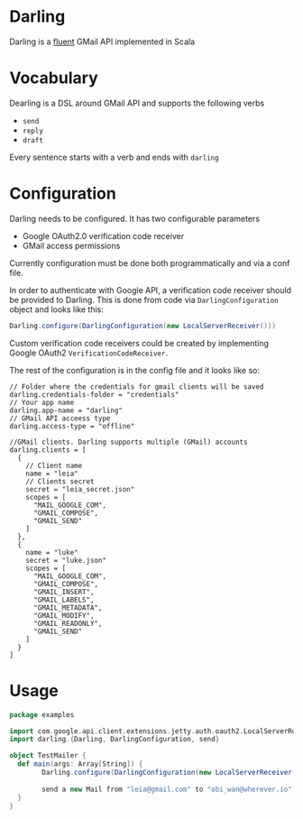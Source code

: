 # Darling

Darling is a [fluent](https://martinfowler.com/bliki/FluentInterface.html) GMail API implemented in Scala

# Vocabulary

Dearling is a DSL around GMail API and supports the following verbs
  * `send`
  * `reply`
  * `draft`
  
Every sentence starts with a verb and ends with `darling`

# Configuration

Darling needs to be configured. It has two configurable parameters
  * Google OAuth2.0 verification code receiver
  * GMail access permissions

Currently configuration must be done both programmatically and via a conf file.

In order to authenticate with Google API, a verification code receiver should be provided to Darling. 
This is done from code via `DarlingConfiguration` object and looks like this:
```scala
Darling.configure(DarlingConfiguration(new LocalServerReceiver()))
``` 
Custom verification code receivers could be created by implementing Google OAuth2 `VerificationCodeReceiver`.

The rest of the configuration is in the config file and it looks like so:

```hocon
// Folder where the credentials for gmail clients will be saved
darling.credentials-folder = "credentials"
// Your app name
darling.app-name = "darling"
// GMail API acceess type
darling.access-type = "offline"

//GMail clients. Darling supports multiple (GMail) accounts
darling.clients = [
  {
    // Client name  
    name = "leia"
    // Clients secret
    secret = "leia_secret.json"
    scopes = [
      "MAIL_GOOGLE_COM",
      "GMAIL_COMPOSE",
      "GMAIL_SEND"
    ]
  },
  {
    name = "luke"
    secret = "luke.json"
    scopes = [
      "MAIL_GOOGLE_COM",
      "GMAIL_COMPOSE",
      "GMAIL_INSERT",
      "GMAIL_LABELS",
      "GMAIL_METADATA",
      "GMAIL_MODIFY",
      "GMAIL_READONLY",
      "GMAIL_SEND"
    ]
  }
]
```

# Usage

```Scala
package examples

import com.google.api.client.extensions.jetty.auth.oauth2.LocalServerReceiver
import darling.{Darling, DarlingConfiguration, send}

object TestMailer {
  def main(args: Array[String]) {
        Darling.configure(DarlingConfiguration(new LocalServerReceiver()))
    
        send a new Mail from "leia@gmail.com" to "obi_wan@wherever.io" withSubject "Help" andMessage "Help me, Obi-Wan Kenobi. You're my only hope." darling
  }
}
```

